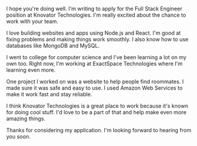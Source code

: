 I hope you're doing well. I'm writing to apply for the Full Stack Engineer position at Knovator Technologies. I'm really excited about the chance to work with your team.

I love building websites and apps using Node.js and React. I'm good at fixing problems and making things work smoothly. I also know how to use databases like MongoDB and MySQL.

I went to college for computer science and I've been learning a lot on my own too. Right now, I'm working at ExactSpace Technologies where I'm learning even more.

One project I worked on was a website to help people find roommates. I made sure it was safe and easy to use. I used Amazon Web Services to make it work fast and stay reliable.

I think Knovator Technologies is a great place to work because it's known for doing cool stuff. I'd love to be a part of that and help make even more amazing things.

Thanks for considering my application. I'm looking forward to hearing from you soon.